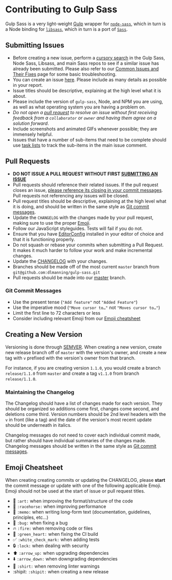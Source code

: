 # Contributing to Gulp Sass

Gulp Sass is a very light-weight [Gulp](https://github.com/gulpjs/gulp) wrapper for [`node-sass`](https://github.com/sass/node-sass), which in turn is a Node binding for [`libsass`](https://github.com/sass/libsass), which in turn is a port of [`Sass`](https://github.com/sass/sass).

## Submitting Issues

* Before creating a new issue, perform a [cursory search](https://github.com/issues?utf8=%E2%9C%93&q=repo%3Adlmanning%2Fgulp-sass+repo%3Asass%2Fnode-sass+repo%3Asass%2Flibsass+repo%3Asass%2Fsass+repo%3Asass-eyeglass%2Feyeglass) in the Gulp Sass, Node Sass, Libsass, and main Sass repos to see if a similar issue has already been submitted. Please also refer to our [Common Issues and Their Fixes](https://github.com/dlmanning/gulp-sass/wiki/Common-Issues-and-Their-Fixes) page for some basic troubleshooting.
* You can create an issue [here](https://github.com/dlmanning/gulp-sass/issues). Please include as many details as possible in your report.
* Issue titles should be descriptive, explaining at the high level what it is about.
* Please include the version of `gulp-sass`, Node, and NPM you are using, as well as what operating system you are having a problem on.
* _Do not open a [pull request](#pull-requests) to resolve an issue without first receiving feedback from a `collaborator` or `owner` and having them agree on a solution forward_.
* Include screenshots and animated GIFs whenever possible; they are immensely helpful.
* Issues that have a number of sub-items that need to be complete should use [task lists](https://github.com/blog/1375%0A-task-lists-in-gfm-issues-pulls-comments) to track the sub-items in the main issue comment.


## Pull Requests

* **DO NOT ISSUE A PULL REQUEST WITHOUT FIRST [SUBMITTING AN ISSUE](#submitting-issues)**
* Pull requests should reference their related issues. If the pull request closes an issue, [please reference its closing in your commit messages](https://help.github.com/articles/closing-issues-via-commit-messages/). Pull requests not referencing any issues will be closed.
* Pull request titles should be descriptive, explaining at the high level what it is doing, and should be written in the same style as [Git commit messages](#git-commit-messages).
* Update the `CHANGELOG` with the changes made by your pull request, making sure to use the proper [Emoji](#emoji-cheatsheet).
* Follow our JavaScript styleguides. Tests will fail if you do not.
* Ensure that you have [EditorConfig](http://editorconfig.org/) installed in your editor of choice and that it is functioning properly.
* Do not squash or rebase your commits when submitting a Pull Request. It makes it much harder to follow your work and make incremental changes.
* Update the [CHANGELOG](#maintaining-thechangelog) with your changes.
* Branches should be made off of the most current `master` branch from `git@github.com:dlmanning/gulp-sass.git`
* Pull requests should be made into our [master](https://github.com/dlmanning/gulp-sass/tree/master) branch.

### Git Commit Messages

* Use the present tense (`"Add feature"` not `"Added Feature"`)
* Use the imperative mood (`"Move cursor to…"` not `"Moves cursor to…"`)
* Limit the first line to 72 characters or less
* Consider including relevant Emoji from our [Emoji cheatsheet](#emoji-cheatsheet)

## Creating a New Version

Versioning is done through [SEMVER](http://semver.org/). When creating a new version, create new release branch off of `master` with the version's owner, and create a new tag with `v` prefixed with the version's owner from that branch. 

For instance, if you are creating version `1.1.0`, you would create a branch `release/1.1.0` from `master` and create a tag `v1.1.0` from branch `release/1.1.0`.

### Maintaining the Changelog

The Changelog should have a list of changes made for each version. They should be organized so additions come first, changes come second, and deletions come third. Version numbers should be 2nd level headers with the `v` in front (like a tag) and the date of the version's most recent update should be underneath in italics.

Changelog messages do not need to cover each individual commit made, but rather should have individual summaries of the changes made. Changelog messages should be written in the same style as [Git commit messages](#git-commit-messages).

## Emoji Cheatsheet

When creating creating commits or updating the CHANGELOG, please **start** the commit message or update with one of the following applicable Emoji. Emoji should not be used at the start of issue or pull request titles.

* :art: `:art:` when improving the format/structure of the code
* :racehorse: `:racehorse:` when improving performance
* :memo: `:memo:` when writing long-form text (documentation, guidelines, principles, etc…)
* :bug: `:bug:` when fixing a bug
* :fire: `:fire:` when removing code or files
* :green_heart: `:green_heart:` when fixing the CI build
* :white_check_mark: `:white_check_mark:` when adding tests
* :lock: `:lock:` when dealing with security
* :arrow_up: `:arrow_up:` when upgrading dependencies
* :arrow_down: `:arrow_down:` when downgrading dependencies
* :shirt: `:shirt:` when removing linter warnings
* :shipit: `:shipit:` when creating a new release
